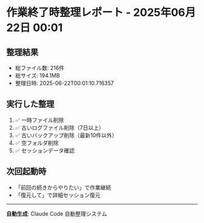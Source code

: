 # 作業終了時整理レポート - 2025年06月22日 00:01

## 整理結果
- 総ファイル数: 216件
- 総サイズ: 194.1MB
- 整理日時: 2025-06-22T00:01:10.716357

## 実行した整理
1. ✅ 一時ファイル削除
2. ✅ 古いログファイル削除（7日以上）
3. ✅ 古いバックアップ削除（最新10件以外）
4. ✅ 空フォルダ削除
5. ✅ セッションデータ確認

## 次回起動時
- 「前回の続きからやりたい」で作業継続
- 「復元して」で詳細セッション復元

---
**自動生成**: Claude Code 自動整理システム
